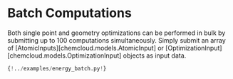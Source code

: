 # Batch Computations

Both single point and geometry optimizations can be performed in bulk by submitting up to 100 computations simultaneously. Simply submit an array of [AtomicInputs][chemcloud.models.AtomicInput] or [OptimizationInput][chemcloud.models.OptimizationInput] objects as input data.

```python hl_lines="18"
{!../examples/energy_batch.py!}
```
